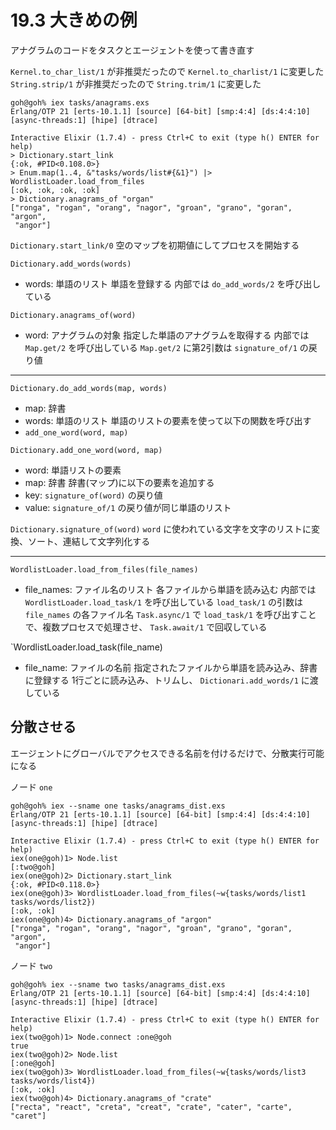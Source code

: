 # 19.3 大きめの例

アナグラムのコードをタスクとエージェントを使って書き直す

`Kernel.to_char_list/1` が非推奨だったので `Kernel.to_charlist/1` に変更した
`String.strip/1` が非推奨だったので `String.trim/1` に変更した

```
goh@goh% iex tasks/anagrams.exs
Erlang/OTP 21 [erts-10.1.1] [source] [64-bit] [smp:4:4] [ds:4:4:10] [async-threads:1] [hipe] [dtrace]

Interactive Elixir (1.7.4) - press Ctrl+C to exit (type h() ENTER for help)
> Dictionary.start_link
{:ok, #PID<0.108.0>}
> Enum.map(1..4, &"tasks/words/list#{&1}") |> WordlistLoader.load_from_files
[:ok, :ok, :ok, :ok]
> Dictionary.anagrams_of "organ"
["ronga", "rogan", "orang", "nagor", "groan", "grano", "goran", "argon",
 "angor"]
```

`Dictionary.start_link/0`
空のマップを初期値にしてプロセスを開始する

`Dictionary.add_words(words)`
- words: 単語のリスト
単語を登録する
内部では `do_add_words/2` を呼び出している

`Dictionary.anagrams_of(word)`
- word: アナグラムの対象
指定した単語のアナグラムを取得する
内部では `Map.get/2` を呼び出している
`Map.get/2` に第2引数は `signature_of/1` の戻り値

---

`Dictionary.do_add_words(map, words)`
- map: 辞書
- words: 単語のリスト
単語のリストの要素を使って以下の関数を呼び出す
- `add_one_word(word, map)`

`Dictionary.add_one_word(word, map)`
- word: 単語リストの要素
- map: 辞書
辞書(マップ)に以下の要素を追加する
- key: `signature_of(word)` の戻り値
- value: `signature_of/1` の戻り値が同じ単語のリスト

`Dictionary.signature_of(word)`
`word` に使われている文字を文字のリストに変換、ソート、連結して文字列化する

---

`WordlistLoader.load_from_files(file_names)`
- file_names: ファイル名のリスト
各ファイルから単語を読み込む
内部では `WordlistLoader.load_task/1` を呼び出している
`load_task/1` の引数は `file_names` の各ファイル名
`Task.async/1` で `load_task/1` を呼び出すことで、複数プロセスで処理させ、 `Task.await/1` で回収している

`WordlistLoader.load_task(file_name)
- file_name: ファイルの名前
指定されたファイルから単語を読み込み、辞書に登録する
1行ごとに読み込み、トリムし、 `Dictionari.add_words/1` に渡している

## 分散させる

エージェントにグローバルでアクセスできる名前を付けるだけで、分散実行可能になる

ノード `one`

```
goh@goh% iex --sname one tasks/anagrams_dist.exs
Erlang/OTP 21 [erts-10.1.1] [source] [64-bit] [smp:4:4] [ds:4:4:10] [async-threads:1] [hipe] [dtrace]

Interactive Elixir (1.7.4) - press Ctrl+C to exit (type h() ENTER for help)
iex(one@goh)1> Node.list
[:two@goh]
iex(one@goh)2> Dictionary.start_link
{:ok, #PID<0.118.0>}
iex(one@goh)3> WordlistLoader.load_from_files(~w{tasks/words/list1 tasks/words/list2})
[:ok, :ok]
iex(one@goh)4> Dictionary.anagrams_of "argon"
["ronga", "rogan", "orang", "nagor", "groan", "grano", "goran", "argon",
 "angor"]
```

ノード `two`

```
goh@goh% iex --sname two tasks/anagrams_dist.exs
Erlang/OTP 21 [erts-10.1.1] [source] [64-bit] [smp:4:4] [ds:4:4:10] [async-threads:1] [hipe] [dtrace]

Interactive Elixir (1.7.4) - press Ctrl+C to exit (type h() ENTER for help)
iex(two@goh)1> Node.connect :one@goh
true
iex(two@goh)2> Node.list
[:one@goh]
iex(two@goh)3> WordlistLoader.load_from_files(~w{tasks/words/list3 tasks/words/list4})
[:ok, :ok]
iex(two@goh)4> Dictionary.anagrams_of "crate"
["recta", "react", "creta", "creat", "crate", "cater", "carte", "caret"]
```

